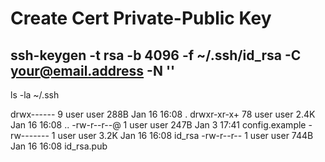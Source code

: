 # Create Cert Private-Public Key

## ssh-keygen -t rsa -b 4096 -f ~/.ssh/id_rsa -C your@email.address -N ''

ls -la ~/.ssh

drwx------   9 user  user   288B Jan 16 16:08 .
drwxr-xr-x+ 78 user  user   2.4K Jan 16 16:08 ..
-rw-r--r--@  1 user  user   247B Jan  3 17:41 config.example
-rw-------   1 user  user   3.2K Jan 16 16:08 id_rsa
-rw-r--r--   1 user  user   744B Jan 16 16:08 id_rsa.pub

 
